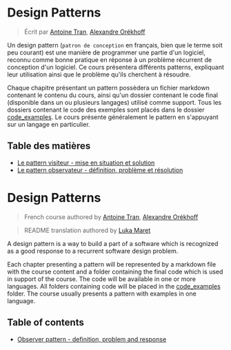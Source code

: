 # Design Patterns

> Écrit par [Antoine Tran](https://github.com/Tran-Antoine), [Alexandre Orékhoff](https://github.com/Hokkaydo)


Un design pattern (`patron de conception` en français, bien que le terme soit peu courant) est une manière de programmer une partie d'un logiciel, reconnu comme bonne pratique en réponse à un problème récurrent de conception d'un logiciel.
Ce cours présentera différents patterns, expliquant leur utilisation ainsi que le problème qu'ils cherchent à résoudre.

Chaque chapitre présentant un pattern possèdera un fichier markdown contenant le contenu du cours, ainsi qu'un dossier contenant le code final (disponible dans un ou plusieurs langages) utilisé comme support. Tous les dossiers contenant le code des exemples sont placés dans le dossier [code_examples](code_samples). Le cours présente généralement le pattern en s'appuyant sur un langage en particulier.

## Table des matières

- [Le pattern visiteur - mise en situation et solution](fr/VISITEUR_PATTERN.md)
- [Le pattern observateur - définition, problème et résolution](fr/OBSERVATEUR_PATTERN.md)

# Design Patterns

> French course authored by [Antoine Tran](https://github.com/Tran-Antoine), [Alexandre Orékhoff](https://github.com/Hokkaydo)

> README translation authored by [Luka Maret](https://github.com/LukaMrt)

A design pattern is a way to build a part of a software which is recognized as a good response to a recurrent software design problem.

Each chapter presenting a pattern will be represented by a markdown file with the course content and a folder containing the final code which is used in support of the course. The code will be available in one or more languages. All folders containing code will be placed in the [code_examples](code_samples) folder. The course usually presents a pattern with examples in one language.

## Table of contents

- [Observer pattern - definition, problem and response](en/OBSERVER_PATTERN.md)
